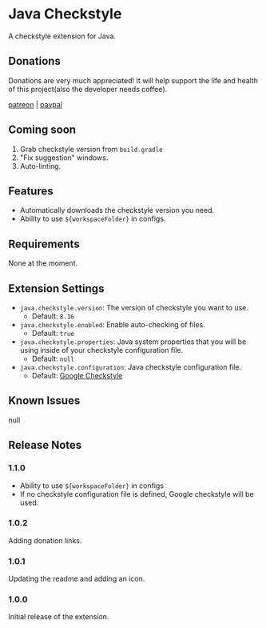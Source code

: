 # Java Checkstyle

A checkstyle extension for Java.

## Donations

Donations are very much appreciated! It will help support the life and health of this project(also the developer needs coffee).

[patreon](https://www.patreon.com/thomhemenway) | [paypal](https://paypal.me/pools/c/8ehVmR9sav)

## Coming soon

1. Grab checkstyle version from `build.gradle`
2. "Fix suggestion" windows.
3. Auto-linting.

## Features

* Automatically downloads the checkstyle version you need.
* Ability to use `${workspaceFolder}` in configs.

## Requirements

None at the moment.

## Extension Settings

* `java.checkstyle.version`: The version of checkstyle you want to use.
  * Default: `8.16`
* `java.checkstyle.enabled`: Enable auto-checking of files.
  * Default: `true`
* `java.checkstyle.properties`: Java system properties that you will be using inside of your checkstyle configuration file.
  * Default: `null`
* `java.checkstyle.configuration`: Java checkstyle configuration file.
  * Default: [Google Checkstyle](https://github.com/checkstyle/checkstyle/blob/master/src/main/resources/google_checks.xml)

## Known Issues

null

## Release Notes

### 1.1.0

* Ability to use `${workspaceFolder}` in configs
* If no checkstyle configuration file is defined, Google checkstyle will be used.

### 1.0.2

Adding donation links.

### 1.0.1

Updating the readme and adding an icon.

### 1.0.0

Initial release of the extension.
